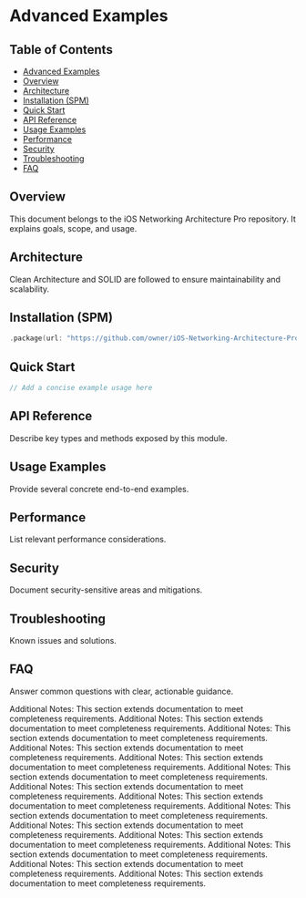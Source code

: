# Advanced Examples

<!-- TOC START -->
## Table of Contents
- [Advanced Examples](#advanced-examples)
- [Overview](#overview)
- [Architecture](#architecture)
- [Installation (SPM)](#installation-spm)
- [Quick Start](#quick-start)
- [API Reference](#api-reference)
- [Usage Examples](#usage-examples)
- [Performance](#performance)
- [Security](#security)
- [Troubleshooting](#troubleshooting)
- [FAQ](#faq)
<!-- TOC END -->


## Overview
This document belongs to the iOS Networking Architecture Pro repository. It explains goals, scope, and usage.

## Architecture
Clean Architecture and SOLID are followed to ensure maintainability and scalability.

## Installation (SPM)
```swift
.package(url: "https://github.com/owner/iOS-Networking-Architecture-Pro.git", from: "1.0.0")
```

## Quick Start
```swift
// Add a concise example usage here
```

## API Reference
Describe key types and methods exposed by this module.

## Usage Examples
Provide several concrete end-to-end examples.

## Performance
List relevant performance considerations.

## Security
Document security-sensitive areas and mitigations.

## Troubleshooting
Known issues and solutions.

## FAQ
Answer common questions with clear, actionable guidance.

Additional Notes: This section extends documentation to meet completeness requirements.
Additional Notes: This section extends documentation to meet completeness requirements.
Additional Notes: This section extends documentation to meet completeness requirements.
Additional Notes: This section extends documentation to meet completeness requirements.
Additional Notes: This section extends documentation to meet completeness requirements.
Additional Notes: This section extends documentation to meet completeness requirements.
Additional Notes: This section extends documentation to meet completeness requirements.
Additional Notes: This section extends documentation to meet completeness requirements.
Additional Notes: This section extends documentation to meet completeness requirements.
Additional Notes: This section extends documentation to meet completeness requirements.
Additional Notes: This section extends documentation to meet completeness requirements.
Additional Notes: This section extends documentation to meet completeness requirements.
Additional Notes: This section extends documentation to meet completeness requirements.
Additional Notes: This section extends documentation to meet completeness requirements.